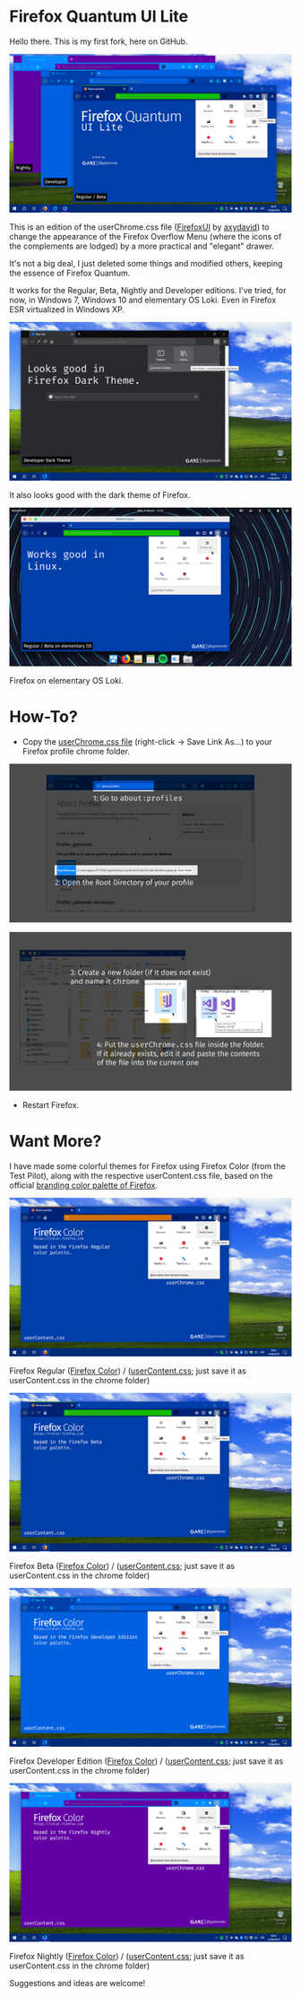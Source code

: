 # Firefox Quantum UI Lite

Hello there. This is my first fork, here on GitHub.

![Screenshot](firefox-quantum-ui_lite.png)

This is an edition of the userChrome.css file ([FirefoxUI](https://github.com/axydavid/FirefoxUI) by [axydavid](https://github.com/axydavid)) to change the appearance of the Firefox Overflow Menu (where the icons of the complements are lodged) by a more practical and "elegant" drawer.

It's not a big deal, I just deleted some things and modified others, keeping the essence of Firefox Quantum.

It works for the Regular, Beta, Nightly and Developer editions. I've tried, for now, in Windows 7, Windows 10 and elementary OS Loki. Even in Firefox ESR virtualized in Windows XP.

![Screenshot](firefox-quantum-ui_lite_dark.png)

It also looks good with the dark theme of Firefox.

![Screenshot](firefox-quantum-ui_lite_linux.png)

Firefox on elementary OS Loki.

# How-To?

- Copy the [userChrome.css file](https://github.com/gabeweb/Firefox-Quantum-UI-Lite/raw/master/userChrome.css) (right-click -> Save Link As...) to your Firefox profile chrome folder.

![Screenshot](firefox-quantum-ui_lite_how-to_01.png)

![Screenshot](firefox-quantum-ui_lite_how-to_02.png)

- Restart Firefox.

# Want More?

I have made some colorful themes for Firefox using Firefox Color (from the Test Pilot), along with the respective userContent.css file, based on the official [branding color palette of Firefox](https://design.firefox.com/photon/visuals/color.html).

![Screenshot](firefox-quantum-ui_lite-color_regular.png)

Firefox Regular ([Firefox Color](https://color.firefox.com/?theme=XQAAAALtAAAAAAAAAABBqYhm849SCiazH1KEGccwS-xNVAVDHz95P7etb3IyCJPFGgyLKEjfiFvJ24e59sGp_D1Gyp0LySJ9DVMcE6FmyFJVcRCYJT_WyPIED_yLwiwS3F3rTnAxWmyZmGQKS8GY9TGlwjrJPgCWF62GcrHMRzTKx3sLteF4Bf57-OiC_ydTaTDhNPulrJYjqnIEVNRhfuGPkfkFxCZ_uACuRZ14Gs_2k2z__9pGcAA)) / ([userContent.css](https://github.com/gabeweb/Firefox-Quantum-UI-Lite/raw/master/userContent(Regular%20and%20Beta).css); just save it as userContent.css in the chrome folder)

![Screenshot](firefox-quantum-ui_lite-color_beta.png)

Firefox Beta ([Firefox Color](https://color.firefox.com/?theme=XQAAAALtAAAAAAAAAABBqYhm849SCiazH1KEGccwS-xNVAVDHz95P7etb3IyCJPFGgyLKEjfiFvJ24e59sGp_D1Gyp0LySJ9DVMcE6FmyFJVcRCYJT_WyPIED_yLwiwS3F3rTnBPD9_MeVa9iRRRabvXbRNWyQ7tkgAUI--Fq67yaOJKBvIDcQUq5y2eXUEIITRHxHexb5hB26Qe_v0cGaAicJkSLWxMlSb3kbfSxGI8oU4LMh_9m_6A)) / ([userContent.css](https://github.com/gabeweb/Firefox-Quantum-UI-Lite/raw/master/userContent(Regular%20and%20Beta).css); just save it as userContent.css in the chrome folder)

![Screenshot](firefox-quantum-ui_lite-color_developer.png)

Firefox Developer Edition ([Firefox Color](https://color.firefox.com/?theme=XQAAAALuAAAAAAAAAABBqYhm849SCiazH1KEGccwS-xNVAVDHz96wepOunGQvWSsH6pW7E6dKGZtg8nP5BGm37yKX3qy-aHPfKrLklX_wHun7Htft0oU1agrRj1kUyvzqpbef9xPon56eYCkUx7DFB1akahizIvmBAX1Km8DBLaf97w5cJIRr3eedhTCorC2BTerMlq7jegu6k1wEoE5U7n_KyrHH1B8E8RuGFfryNSgF8H7_gu7AA)) / ([userContent.css](https://github.com/gabeweb/Firefox-Quantum-UI-Lite/raw/master/userContent(Developer).css); just save it as userContent.css in the chrome folder)

![Screenshot](firefox-quantum-ui_lite-color_nightly.png)

Firefox Nightly ([Firefox Color](https://color.firefox.com/?theme=XQAAAALvAAAAAAAAAABBqYhm849SCiazH1KEGccwS-xNVAVFskQ11ij6-VwpOlYg7qW9ztlIqKfxO4bVmKs1BH76h99lrt98GvSKOaC7LQ3j_8SOeD4825ApPOEVXm-7n7lUONboF-55gny3Z2jQC2Bk2lZ4V0lsEluizi7_TffGBnRPUtWeuq-4r9JpgetvUfh8OKHSfgEoBZjsRy5LYj8mw6JZhjvUNvQDc4ZmlT0QB43av_-W7KAA)) / ([userContent.css](https://github.com/gabeweb/Firefox-Quantum-UI-Lite/raw/master/userContent(Nightly).css); just save it as userContent.css in the chrome folder)

Suggestions and ideas are welcome!
